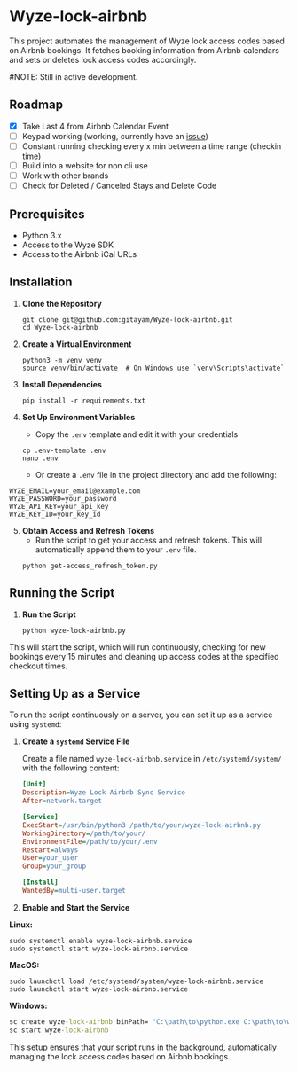 # Wyze-lock-airbnb

This project automates the management of Wyze lock access codes based on Airbnb bookings. It fetches booking information from Airbnb calendars and sets or deletes lock access codes accordingly.

#NOTE: Still in active development. 

## Roadmap
- [x] Take Last 4 from Airbnb Calendar Event
- [ ] Keypad working (working, currently have an [issue](https://github.com/shauntarves/wyze-sdk/issues/184))
- [ ] Constant running checking every x min between a time range (checkin time)
- [ ] Build into a website for non cli use
- [ ] Work with other brands
- [ ] Check for Deleted / Canceled Stays and Delete Code
## Prerequisites

- Python 3.x
- Access to the Wyze SDK
- Access to the Airbnb iCal URLs

## Installation

1. **Clone the Repository**
   ```shell
   git clone git@github.com:gitayam/Wyze-lock-airbnb.git
   cd Wyze-lock-airbnb
   ```

2. **Create a Virtual Environment**
   ```shell
   python3 -m venv venv
   source venv/bin/activate  # On Windows use `venv\Scripts\activate`
   ```

3. **Install Dependencies**
   ```shell
   pip install -r requirements.txt
   ```

4. **Set Up Environment Variables**
   - Copy the `.env` template and edit it with your credentials
   ```shell
   cp .env-template .env
   nano .env
   ```
   - Or create a `.env` file in the project directory and add the following:
  ```env
  WYZE_EMAIL=your_email@example.com
  WYZE_PASSWORD=your_password
  WYZE_API_KEY=your_api_key
  WYZE_KEY_ID=your_key_id
  ```

5. **Obtain Access and Refresh Tokens**
   - Run the script to get your access and refresh tokens. This will automatically append them to your `.env` file.
   ```shell
   python get-access_refresh_token.py
   ```

## Running the Script

1. **Run the Script**
   ```shell
   python wyze-lock-airbnb.py
   ```

This will start the script, which will run continuously, checking for new bookings every 15 minutes and cleaning up access codes at the specified checkout times.

## Setting Up as a Service

To run the script continuously on a server, you can set it up as a service using `systemd`:

1. **Create a `systemd` Service File**

   Create a file named `wyze-lock-airbnb.service` in `/etc/systemd/system/` with the following content:

   ```ini
   [Unit]
   Description=Wyze Lock Airbnb Sync Service
   After=network.target

   [Service]
   ExecStart=/usr/bin/python3 /path/to/your/wyze-lock-airbnb.py
   WorkingDirectory=/path/to/your/
   EnvironmentFile=/path/to/your/.env
   Restart=always
   User=your_user
   Group=your_group

   [Install]
   WantedBy=multi-user.target
   ```

2. **Enable and Start the Service**

**Linux:**
   ```shell
   sudo systemctl enable wyze-lock-airbnb.service
   sudo systemctl start wyze-lock-airbnb.service
   ```
**MacOS:**
   ```shell
   sudo launchctl load /etc/systemd/system/wyze-lock-airbnb.service
   sudo launchctl start wyze-lock-airbnb.service
   ```
**Windows:**
   ```cmd
   sc create wyze-lock-airbnb binPath= "C:\path\to\python.exe C:\path\to\wyze-lock-airbnb.py" start= auto
   sc start wyze-lock-airbnb
   ```
This setup ensures that your script runs in the background, automatically managing the lock access codes based on Airbnb bookings.
